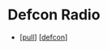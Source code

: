 # Defcon Radio

- [[pull]] [[defcon]]


[//begin]: # "Autogenerated link references for markdown compatibility"
[pull]: pull "Pull"
[defcon]: defcon "Defcon"
[//end]: # "Autogenerated link references"